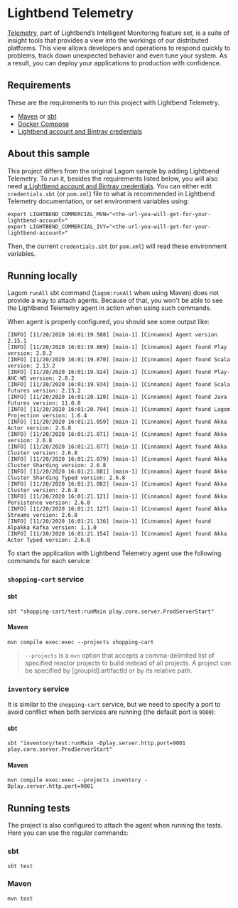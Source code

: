 # Lightbend Telemetry

[Telemetry](https://developer.lightbend.com/docs/telemetry/current/home.html), part of Lightbend’s Intelligent Monitoring feature set, is a suite of insight tools that provides a view into the workings of our distributed platforms. This view allows developers and operations to respond quickly to problems, track down unexpected behavior and even tune your system. As a result, you can deploy your applications to production with confidence.

## Requirements

These are the requirements to run this project with Lightbend Telemetry.

- [Maven](https://maven.apache.org/install.html) or [sbt](https://www.scala-sbt.org/1.x/docs/Setup.html)
- [Docker Compose](https://docs.docker.com/compose/install/)
- [Lightbend account and Bintray credentials](https://developer.lightbend.com/docs/telemetry/current/getting-started/start.html#lightbend-account-and-bintray-credentials)

## About this sample

This project differs from the original Lagom sample by adding Lightbend Telemetry. To run it, besides the requirements listed below, you will also need [a Lightbend account and Bintray credentials](https://developer.lightbend.com/docs/telemetry/current/home.html). You can either edit `credentials.sbt` (or `pom.xml`) file to what is recommended in Lightbend Telemetry documentation, or set environment variables using:

```shell script
export LIGHTBEND_COMMERCIAL_MVN="<the-url-you-will-get-for-your-lightbend-account>"
export LIGHTBEND_COMMERCIAL_IVY="<the-url-you-will-get-for-your-lightbend-account>"
```

Then, the current `credentials.sbt` (or `pom.xml`) will read these environment variables.

## Running locally

Lagom `runAll` sbt command (`lagom:runAll` when using Maven) does not provide a way to attach agents. Because of that, you won't be able to see the Lightbend Telemetry agent in action when using such commands.

When agent is properly configured, you should see some output like:

```
[INFO] [11/20/2020 16:01:19.588] [main-1] [Cinnamon] Agent version 2.15.1
[INFO] [11/20/2020 16:01:19.869] [main-1] [Cinnamon] Agent found Play version: 2.8.2
[INFO] [11/20/2020 16:01:19.870] [main-1] [Cinnamon] Agent found Scala version: 2.13.2
[INFO] [11/20/2020 16:01:19.924] [main-1] [Cinnamon] Agent found Play-AHC-WS version: 2.8.2
[INFO] [11/20/2020 16:01:19.934] [main-1] [Cinnamon] Agent found Scala Futures version: 2.13.2
[INFO] [11/20/2020 16:01:20.120] [main-1] [Cinnamon] Agent found Java Futures version: 11.0.8
[INFO] [11/20/2020 16:01:20.794] [main-1] [Cinnamon] Agent found Lagom Projection version: 1.6.4
[INFO] [11/20/2020 16:01:21.059] [main-1] [Cinnamon] Agent found Akka Actor version: 2.6.8
[INFO] [11/20/2020 16:01:21.071] [main-1] [Cinnamon] Agent found Akka version: 2.6.8
[INFO] [11/20/2020 16:01:21.077] [main-1] [Cinnamon] Agent found Akka Cluster version: 2.6.8
[INFO] [11/20/2020 16:01:21.079] [main-1] [Cinnamon] Agent found Akka Cluster Sharding version: 2.6.8
[INFO] [11/20/2020 16:01:21.081] [main-1] [Cinnamon] Agent found Akka Cluster Sharding Typed version: 2.6.8
[INFO] [11/20/2020 16:01:21.082] [main-1] [Cinnamon] Agent found Akka Cluster version: 2.6.8
[INFO] [11/20/2020 16:01:21.121] [main-1] [Cinnamon] Agent found Akka Persistence version: 2.6.8
[INFO] [11/20/2020 16:01:21.127] [main-1] [Cinnamon] Agent found Akka Streams version: 2.6.8
[INFO] [11/20/2020 16:01:21.136] [main-1] [Cinnamon] Agent found Alpakka Kafka version: 1.1.0
[INFO] [11/20/2020 16:01:21.154] [main-1] [Cinnamon] Agent found Akka Actor Typed version: 2.6.8
```

To start the application with Lightbend Telemetry agent use the following commands for each service:

### `shopping-cart` service

#### sbt

```shell script
sbt "shopping-cart/test:runMain play.core.server.ProdServerStart"
```

#### Maven

```shell script
mvn compile exec:exec --projects shopping-cart
```

> `--projects` is a `mvn` option that accepts a comma-delimited list of specified reactor projects to build instead of all projects. A project can be specified by [groupId]:artifactId or by its relative path.

### `inventory` service

It is similar to the `shopping-cart` service, but we need to specify a port to avoid conflict when both services are running (the default port is `9000`):

#### sbt

```shell script
sbt "inventory/test:runMain -Dplay.server.http.port=9001 play.core.server.ProdServerStart"
```

#### Maven

```shell script
mvn compile exec:exec --projects inventory -Dplay.server.http.port=9001
```

## Running tests

The project is also configured to attach the agent when running the tests. Here you can use the regular commands:

### sbt

```shell script
sbt test
```

### Maven

```shell script
mvn test
```
